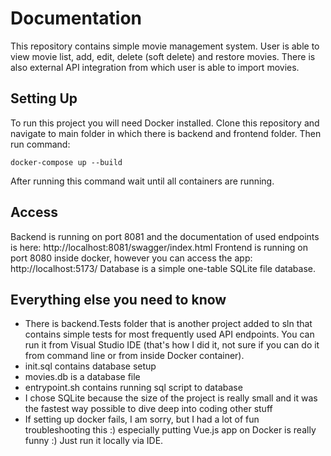 # Documentation
This repository contains simple movie management system. User is able to view movie list, add, edit, delete (soft delete) and restore movies. There is also external API integration from which user is able to import movies.

## Setting Up
To run this project you will need Docker installed. Clone this repository and navigate to main folder in which there is backend and frontend folder. Then run command:
```
docker-compose up --build
```
After running this command wait until all containers are running.

## Access
Backend is running on port 8081 and the documentation of used endpoints is here: http://localhost:8081/swagger/index.html
Frontend is running on port 8080 inside docker, however you can access the app: http://localhost:5173/
Database is a simple one-table SQLite file database.

## Everything else you need to know
* There is backend.Tests folder that is another project added to sln that contains simple tests for most frequently used API endpoints. You can run it from Visual Studio IDE (that's how I did it, not sure if you can do it from command line or from inside Docker container).
* init.sql contains database setup
* movies.db is a database file
* entrypoint.sh contains running sql script to database
* I chose SQLite because the size of the project is really small and it was the fastest way possible to dive deep into coding other stuff
* If setting up docker fails, I am sorry, but I had a lot of fun troubleshooting this :) especially putting Vue.js app on Docker is really funny :) Just run it locally via IDE.
